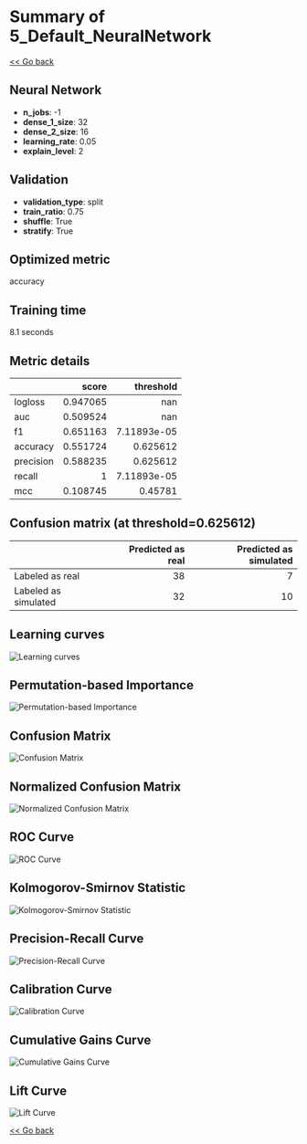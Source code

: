 # Summary of 5_Default_NeuralNetwork

[<< Go back](../README.md)


## Neural Network
- **n_jobs**: -1
- **dense_1_size**: 32
- **dense_2_size**: 16
- **learning_rate**: 0.05
- **explain_level**: 2

## Validation
 - **validation_type**: split
 - **train_ratio**: 0.75
 - **shuffle**: True
 - **stratify**: True

## Optimized metric
accuracy

## Training time

8.1 seconds

## Metric details
|           |    score |     threshold |
|:----------|---------:|--------------:|
| logloss   | 0.947065 | nan           |
| auc       | 0.509524 | nan           |
| f1        | 0.651163 |   7.11893e-05 |
| accuracy  | 0.551724 |   0.625612    |
| precision | 0.588235 |   0.625612    |
| recall    | 1        |   7.11893e-05 |
| mcc       | 0.108745 |   0.45781     |


## Confusion matrix (at threshold=0.625612)
|                      |   Predicted as real |   Predicted as simulated |
|:---------------------|--------------------:|-------------------------:|
| Labeled as real      |                  38 |                        7 |
| Labeled as simulated |                  32 |                       10 |

## Learning curves
![Learning curves](learning_curves.png)

## Permutation-based Importance
![Permutation-based Importance](permutation_importance.png)
## Confusion Matrix

![Confusion Matrix](confusion_matrix.png)


## Normalized Confusion Matrix

![Normalized Confusion Matrix](confusion_matrix_normalized.png)


## ROC Curve

![ROC Curve](roc_curve.png)


## Kolmogorov-Smirnov Statistic

![Kolmogorov-Smirnov Statistic](ks_statistic.png)


## Precision-Recall Curve

![Precision-Recall Curve](precision_recall_curve.png)


## Calibration Curve

![Calibration Curve](calibration_curve_curve.png)


## Cumulative Gains Curve

![Cumulative Gains Curve](cumulative_gains_curve.png)


## Lift Curve

![Lift Curve](lift_curve.png)



[<< Go back](../README.md)
